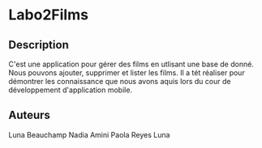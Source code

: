# Labo2Films
## Description
C'est une application pour gérer des films en utlisant une base de donné. Nous pouvons ajouter, supprimer et lister les films. Il a tét réaliser pour démontrer les connaissance que nous avons aquis lors du cour de développement d'application mobile.

## Auteurs
Luna Beauchamp
Nadia Amini
Paola Reyes Luna
